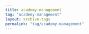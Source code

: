 ```yaml
---
title: academy-management
tag: "academy-management"
layout: archive-tags
permalink: "tag/academy-management"
---
```

